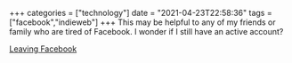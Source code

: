 +++
categories = ["technology"]
date = "2021-04-23T22:58:36"
tags = ["facebook","indieweb"]
+++
This may be helpful to any of my friends or family who are tired of Facebook. I wonder if I still have an active account? 

[Leaving Facebook](https://aaronparecki.com/2020/06/14/14/how-to-leave-facebook)
      